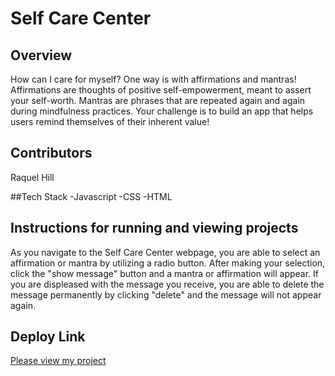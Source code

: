 # Self Care Center
## Overview
How can I care for myself? One way is with affirmations and mantras!
Affirmations are thoughts of positive self-empowerment, meant to assert your self-worth.
Mantras are phrases that are repeated again and again during mindfulness practices. Your challenge is to build an app that helps users remind themselves of their inherent value!


##  Contributors
Raquel Hill

##Tech Stack
  -Javascript
  -CSS
  -HTML

## Instructions for running and viewing projects
As you navigate to the Self Care Center webpage, you are able to select an affirmation or mantra by utilizing a radio button. After making your selection, click the "show message" button and a mantra or affirmation will appear.  If you are displeased with the message you receive, you are able to delete the message permanently by clicking "delete" and the message will not appear again.  

## Deploy Link
[Please view my project](https://github.com/Raquelhill/self-care-center)
